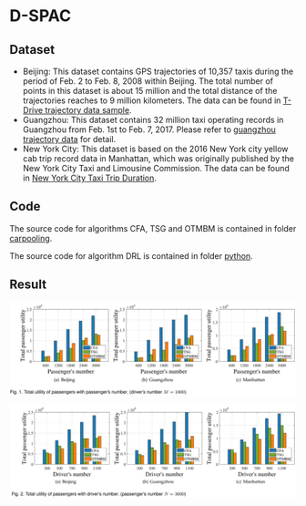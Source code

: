 # D-SPAC

## Dataset

- Beijing: This dataset contains GPS trajectories of 10,357 taxis during the period of Feb. 2 to Feb. 8, 2008 within Beijing. The total number of points in this dataset is about 15 million and the total distance of the trajectories reaches to 9 million kilometers. The data can be found in [T-Drive trajectory data sample](https://www.microsoft.com/en-us/research/publication/t-drive-trajectory-data-sample/).
- Guangzhou: This dataset contains 32 million taxi operating records in Guangzhou from Feb. 1st to Feb. 7, 2017. Please refer to [guangzhou trajectory data](./guangzhou_trajectory_data) for detail.
- New York City: This dataset is based on the 2016 New York city yellow cab trip record data in Manhattan, which was originally published by the New York City Taxi and Limousine Commission. The data can be found in [New York City Taxi Trip Duration](https://www.kaggle.com/c/nyc-taxi-trip-duration/data).

## Code

The source code for algorithms CFA, TSG and OTMBM is contained in folder [carpooling](./carpooling).

The source code for algorithm DRL is contained in folder [python](./python).

## Result

![image-20220118192249679](./README.assets/image-20220118192249679.png)

![image-20220118192342495](./README.assets/image-20220118192342495.png)